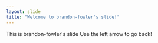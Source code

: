 ```yaml
---
layout: slide
title: "Welcome to brandon-fowler's slide!"
---
```


This is brandon-fowler's slide
Use the left arrow to go back!
